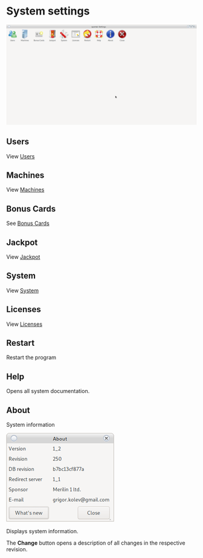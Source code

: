 # System settings

![Main Window](../../img/colibri/config.png)

## Users

View [Users](user.html)

## Machines

View [Machines](device.html)

## Bonus Cards

See [Bonus Cards](config_bonus.html)

## Jackpot

View [Jackpot](jackpot.html)

## System

View [System](config_system.html)

## Licenses

View [Licenses](license.html)

## Restart

Restart the program

## Help

Opens all system documentation.

## About

System information

![Information](../../img/colibri/about.png)

Displays system information.

The __Change__ button opens a description of all changes in the respective revision.